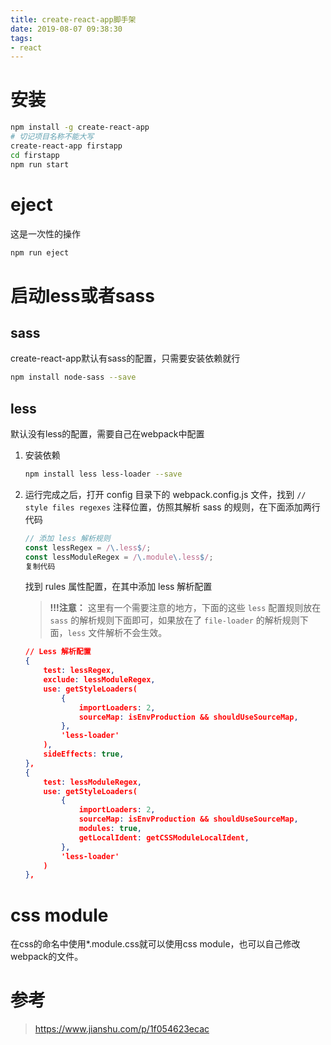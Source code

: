```yaml
---
title: create-react-app脚手架
date: 2019-08-07 09:38:30
tags:
- react
---
```


# 安装

```bash
npm install -g create-react-app
# 切记项目名称不能大写
create-react-app firstapp
cd firstapp
npm run start
```

# eject

这是一次性的操作

```bash
npm run eject
```

# 启动less或者sass

## sass

create-react-app默认有sass的配置，只需要安装依赖就行

```bash
npm install node-sass --save
```

## less

默认没有less的配置，需要自己在webpack中配置

1. 安装依赖

   ```bash
   npm install less less-loader --save
   ```
2. 运行完成之后，打开 config 目录下的 webpack.config.js 文件，找到 `// style files regexes` 注释位置，仿照其解析 sass 的规则，在下面添加两行代码

   ```js
   // 添加 less 解析规则
   const lessRegex = /\.less$/;
   const lessModuleRegex = /\.module\.less$/;
   复制代码
   ```

   找到 rules 属性配置，在其中添加 less 解析配置

   > **!!!注意：** 这里有一个需要注意的地方，下面的这些 `less` 配置规则放在 `sass` 的解析规则下面即可，如果放在了 `file-loader` 的解析规则下面，`less` 文件解析不会生效。

   ```json
   // Less 解析配置
   {
       test: lessRegex,
       exclude: lessModuleRegex,
       use: getStyleLoaders(
           {
               importLoaders: 2,
               sourceMap: isEnvProduction && shouldUseSourceMap,
           },
           'less-loader'
       ),
       sideEffects: true,
   },
   {
       test: lessModuleRegex,
       use: getStyleLoaders(
           {
               importLoaders: 2,
               sourceMap: isEnvProduction && shouldUseSourceMap,
               modules: true,
               getLocalIdent: getCSSModuleLocalIdent,
           },
           'less-loader'
       )
   },
   ```


# css module

在css的命名中使用*.module.css就可以使用css module，也可以自己修改webpack的文件。

# 参考

> <https://www.jianshu.com/p/1f054623ecac>